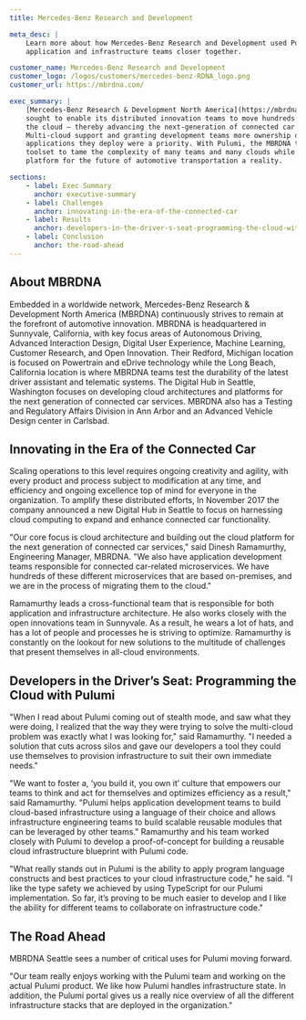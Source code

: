 ```yaml
---
title: Mercedes-Benz Research and Development

meta_desc: |
    Learn more about how Mercedes-Benz Research and Development used Pulumi to bring their
    application and infrastructure teams closer together.

customer_name: Mercedes-Benz Research and Development
customer_logo: /logos/customers/mercedes-benz-RDNA_logo.png
customer_url: https://mbrdna.com/

exec_summary: |
    [Mercedes-Benz Research & Development North America](https://mbrdna.com/) (MBRDNA)
    sought to enable its distributed innovation teams to move hundreds of microservices to
    the cloud — thereby advancing the next-generation of connected car services.
    Multi-cloud support and granting development teams more ownership of the services and
    applications they deploy were a priority. With Pulumi, the MBRDNA team found the ideal
    toolset to tame the complexity of many teams and many clouds while making their
    platform for the future of automotive transportation a reality.

sections:
    - label: Exec Summary
      anchor: executive-summary
    - label: Challenges
      anchor: innovating-in-the-era-of-the-connected-car
    - label: Results
      anchor: developers-in-the-driver-s-seat-programming-the-cloud-with-pulumi
    - label: Conclusion
      anchor: the-road-ahead
---
```


## About MBRDNA

Embedded in a worldwide network, Mercedes-Benz Research & Development North America
(MBRDNA) continuously strives to remain at the forefront of automotive innovation. MBRDNA
is headquartered in Sunnyvale, California, with key focus areas of Autonomous Driving,
Advanced Interaction Design, Digital User Experience, Machine Learning, Customer Research,
and Open Innovation. Their Redford, Michigan location is focused on Powertrain and eDrive
technology while the Long Beach, California location is where MBRDNA teams test the
durability of the latest driver assistant and telematic systems. The Digital Hub in
Seattle, Washington focuses on developing cloud architectures and platforms for the next
generation of connected car services. MBRDNA also has a Testing and Regulatory Affairs
Division in Ann Arbor and an Advanced Vehicle Design center in Carlsbad.

## Innovating in the Era of the Connected Car

Scaling operations to this level requires ongoing creativity and agility, with every
product and process subject to modification at any time, and efficiency and ongoing
excellence top of mind for everyone in the organization. To amplify these distributed
efforts, In November 2017 the company announced a new Digital Hub in Seattle to focus on
harnessing cloud computing to expand and enhance connected car functionality.

"Our core focus is cloud architecture and building out the cloud platform for the next
generation of connected car services," said Dinesh Ramamurthy, Engineering Manager,
MBRDNA. "We also have application development teams responsible for connected car-related
microservices. We have hundreds of these different microservices that are based
on-premises, and we are in the process of migrating them to the cloud."

Ramamurthy leads a cross-functional team that is responsible for both application and
infrastructure architecture. He also works closely with the open innovations team in
Sunnyvale. As a result, he wears a lot of hats, and has a lot of people and processes he
is striving to optimize. Ramamurthy is constantly on the lookout for new solutions to the
multitude of challenges that present themselves in all-cloud environments.

## Developers in the Driver’s Seat: Programming the Cloud with Pulumi

"When I read about Pulumi coming out of stealth mode, and saw what they were doing, I
realized that the way they were trying to solve the multi-cloud problem was exactly what I
was looking for," said Ramamurthy. "I needed a solution that cuts across silos and gave
our developers a tool they could use themselves to provision infrastructure to suit their
own immediate needs."

"We want to foster a, ‘you build it, you own it’ culture that empowers our teams to think
and act for themselves and optimizes efficiency as a result," said Ramamurthy. "Pulumi
helps application development teams to build cloud-based infrastructure using a language
of their choice and allows infrastructure engineering teams to build scalable reusable
modules that can be leveraged by other teams." Ramamurthy and his team worked closely with
Pulumi to develop a proof-of-concept for building a reusable cloud infrastructure
blueprint with Pulumi code.

"What really stands out in Pulumi is the ability to apply program language constructs and
best practices to your cloud infrastructure code," he said. "I like the type safety we
achieved by using TypeScript for our Pulumi implementation. So far, it’s proving to be
much easier to develop and I like the ability for different teams to collaborate on
infrastructure code."

## The Road Ahead

MBRDNA Seattle sees a number of critical uses for Pulumi moving forward.

"Our team really enjoys working with the Pulumi team and working on the actual Pulumi
product. We like how Pulumi handles infrastructure state. In addition, the Pulumi portal
gives us a really nice overview of all the different infrastructure stacks that are
deployed in the organization."
